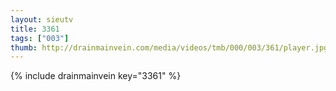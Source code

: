 ```yaml
--- 
layout: sieutv
title: 3361
tags: ["003"]
thumb: http://drainmainvein.com/media/videos/tmb/000/003/361/player.jpg
---
```

{% include drainmainvein key="3361" %} 
